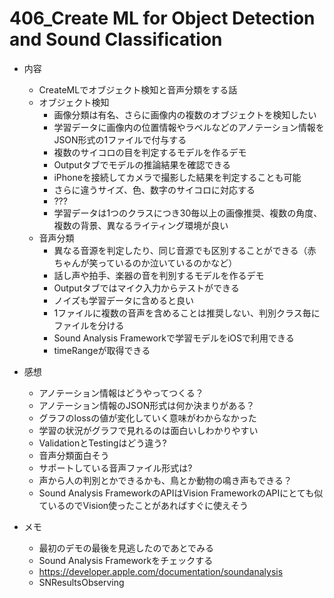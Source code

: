 # 406_Create ML for Object Detection and Sound Classification

 - 内容
    - CreateMLでオブジェクト検知と音声分類をする話
    - オブジェクト検知
      - 画像分類は有名、さらに画像内の複数のオブジェクトを検知したい
      - 学習データに画像内の位置情報やラベルなどのアノテーション情報をJSON形式の1ファイルで付与する
      - 複数のサイコロの目を判定するモデルを作るデモ
      - Outputタブでモデルの推論結果を確認できる
      - iPhoneを接続してカメラで撮影した結果を判定することも可能
      - さらに違うサイズ、色、数字のサイコロに対応する
      - ???
      - 学習データは1つのクラスにつき30毎以上の画像推奨、複数の角度、複数の背景、異なるライティング環境が良い
    - 音声分類
      - 異なる音源を判定したり、同じ音源でも区別することができる（赤ちゃんが笑っているのか泣いているのかなど）
      - 話し声や拍手、楽器の音を判別するモデルを作るデモ
      - Outputタブではマイク入力からテストができる
      - ノイズも学習データに含めると良い
      - 1ファイルに複数の音声を含めることは推奨しない、判別クラス毎にファイルを分ける
      - Sound Analysis Frameworkで学習モデルをiOSで利用できる
      - timeRangeが取得できる

 - 感想
    - アノテーション情報はどうやってつくる？
    - アノテーション情報のJSON形式は何か決まりがある？
    - グラフのlossの値が変化していく意味がわからなかった
    - 学習の状況がグラフで見れるのは面白いしわかりやすい
    - ValidationとTestingはどう違う?
    - 音声分類面白そう
    - サポートしている音声ファイル形式は?
    - 声から人の判別とかできるかも、鳥とか動物の鳴き声もできる？
    - Sound Analysis FrameworkのAPIはVision FrameworkのAPIにとても似ているのでVision使ったことがあればすぐに使えそう

 - メモ
    - 最初のデモの最後を見逃したのであとでみる
    - Sound Analysis Frameworkをチェックする
    - https://developer.apple.com/documentation/soundanalysis
    - SNResultsObserving
